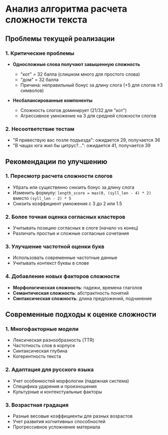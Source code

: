 # Анализ алгоритма расчета сложности текста

## Проблемы текущей реализации

### 1. Критические проблемы
- **Односложные слова получают завышенную сложность**
  - "кот" = 32 балла (слишком много для простого слова)
  - "дом" = 32 балла 
  - Причина: неправильный бонус за длину слога (+5 для слогов ≥3 символов)

- **Несбалансированные компоненты**
  - Сложность слогов доминирует (21/32 для "кот")
  - Агрессивное умножение на 3 для средней сложности слогов

### 2. Несоответствие тестам
- "Я привествую вас позле подъезда": ожидается 29, получается 36
- "В чащах юга жил бы цитрус?...": ожидается 41, получается 39

## Рекомендации по улучшению

### 1. Пересмотр расчета сложности слогов
- Убрать или существенно снизить бонус за длину слога
- Изменить формулу: `length_score = max(0, (syll_len - 4) * 2)` вместо `(syll_len - 2) * 5`
- Снизить коэффициент умножения с 3 до 2 или 1.5

### 2. Более точная оценка согласных кластеров
- Учитывать позицию согласных в слоге (начало vs конец)
- Различать простые и сложные согласные сочетания

### 3. Улучшение частотной оценки букв
- Использовать современные частотные данные
- Учитывать контекст буквы в слове

### 4. Добавление новых факторов сложности
- **Морфологическая сложность**: падежи, времена глаголов
- **Семантическая сложность**: абстрактность понятий
- **Синтаксическая сложность**: длина предложений, подчинение

## Современные подходы к оценке сложности

### 1. Многофакторные модели
- Лексическая разнообразность (TTR)
- Частотность слов в корпусе
- Синтаксическая глубина
- Когерентность текста

### 2. Адаптация для русского языка
- Учет особенностей морфологии (падежная система)
- Специфика ударения и произношения
- Культурные и контекстуальные факторы

### 3. Возрастная градация
- Разные весовые коэффициенты для разных возрастов
- Учет развития когнитивных способностей
- Прогрессивное усложнение материала